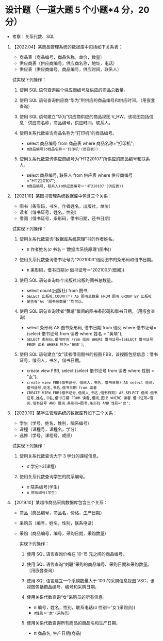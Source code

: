 # 设计题（一道大题 5 个小题\*4 分，20 分）

- 考察：关系代数、SQL

1. 【2022.04】某商品管理系统的数据库中包括如下关系表：

   - 商品表（商品编号，商品名称，单价，数量）
   - 供应商表（供应商编号，供应商名称，地址，电话）
   - 供应表（供应商编号，商品编号，供应时间，联系人）

   试实现下列操作：

   1. 使用 SQL 语句查询每个供应商编号及供应的商品总数量。

   2. 使用 SQL 语句查询供应商“华为”所供应的商品编号和供应时间。（用嵌套查询）

   3. 使用 SQL 语句建立“华为”供应商供应的商品视图 V_HW，该视图包括信息：供应商名称，商品编号，供应时间，联系人。

   4. 使用关系代数查询商品名称为“打印机”的商品编号。

      - select 商品编号 from 商品表 where 商品名称="打印机";
      - `π商品编号(σ商品名称＝'打印机'(商品表))`

   5. 使用关系代数查询供应商编号为“HT220107”所供应的商品编号和联系人。

      - select 商品编号, 联系人 from 供应表 where 供应商编号="HT220107";
      - `π商品编号, 联系人(σ供应商编号＝'HT220107'(供应表))`

2. 【2021.10】某图书管理系统数据库中包含三个关系：

   - 图书（条形码，书名，作者姓名，出版社，单价）
   - 读者（借书证号，姓名，性别）
   - 借阅（借书证号，条形码，借书日期，还书日期）

   试实现下列操作：

   1. 使用关系代数查询“数据库系统原理”书的作者姓名。

      - π 作者姓名(σ 书名＝'数据库系统原理'(图书))

   2. 使用关系代数查询借书证号为“2021003”借阅图书的条形码和借书日期。

      - π 条形码，借书日期(σ 借书证号＝'2021003'(借阅))

   3. 使用 SQL 语句查询每个出版社出版的图书总数量。

      - select count(出版社) from 图书;
      - `SELECT 出版社,COUNT(*) AS 图书总数量 FROM 图书 GROUP BY 出版社`
      - `是否有“As '图书总数量'”均可以。`

   4. 使用 SQL 语句查询读者“黄靖”借阅的图书条形码和借书日期。（用嵌套查询）

      - select 条形码 AS 图书条形码, 借书日期 from 借阅 where 借书证号=(select 借书证号 from 读者 where 姓名 = "黄靖");
      - `SELECT 条形码,借书时间 From 借阅 WHERE 借书证号=(SELECT 借书证号 FROM 读者 WHERE 姓名='黄靖')`;

   5. 使用 SQL 语句建立“女”读者借阅图书的视图 FBB，该视图包括信息：借书证号，借阅人，书名，借书日期。

      - create view FBB, select (select 借书证号 from 读者 where 性别 = "女"),
      - `create view FBB(借书证号，借阅人，书名，借书日期) AS select 借阅.借书证号,姓名,书名,借书日期 from 读者`
      - `CREATE VIEW FBB(借书证号,借阅人,书名,借书日期) AS SELECT 借阅.借书证号,姓名,书名,借书日期 FROM 读者,借阅,图书 WHERE 读者.借书证号=借阅.借书证号 AND 借阅.条形码=图书.条形码 AND 性别='女'`;

3. 【2020.10】某学生管理系统的数据库有如下三个关系：

   - 学生（学号，姓名，性别，院系编号）
   - 课程（课程号，课程名，学分）
   - 选修（学号，课程号，成绩）

   试实现下列操作：

   1. 使用关系代数查询大于 3 学分的课程信息。

      - σ 学分>3(课程)

   2. 使用关系代数查询学生的院系编号。

      - σ 院系编号(学生)
      - `π 院系编号(学生)`

4. 【2019.10】某超市商品采购数据库包含三个关系：

   - 商品（商品编号，商品名，价格，生产日期）
   - 采购员（编号，姓名，性别，联系电话）
   - 采购（商品编号，编号，采购日期，采购数量）

     实现下列操作：

     1. 使用 SQL 语言查询价格在 10-15 元之间的商品编号。

     2. 使用 SQL 语言查询“刘聪”采购的商品编号、采购日期和采购数量。（用嵌套查询）

     3. 使用 SQL 语言建立一个采购数量大于 100 的采购信息视图 VSC，该视图包括商品编号、编号和采购日期。

     4. 使用关系代数查询“女”采购员的所有信息。

        - π 编号，姓名，性别，联系电话(σ 性别＝'女'(采购员))
        - `σ性别＝'女'(采购员)`

     5. 使用关系代数查询所有商品的商品名和生产日期。
        - π 商品名, 生产日期(商品)

